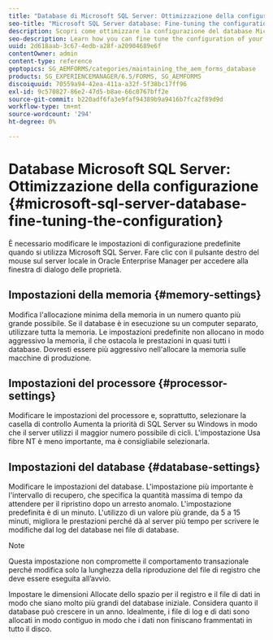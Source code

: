 ```yaml
---
title: "Database di Microsoft SQL Server: Ottimizzazione della configurazione"
seo-title: "Microsoft SQL Server database: Fine-tuning the configuration"
description: Scopri come ottimizzare la configurazione del database Microsoft SQL Server.
seo-description: Learn how you can fine tune the configuration of your Microsoft SQL Server database.
uuid: 2d618aab-3c67-4edb-a28f-a20904689e6f
contentOwner: admin
content-type: reference
geptopics: SG_AEMFORMS/categories/maintaining_the_aem_forms_database
products: SG_EXPERIENCEMANAGER/6.5/FORMS, SG_AEMFORMS
discoiquuid: 70559a94-42ea-411a-a32f-5f38bc17ff96
exl-id: 9c570827-86e2-47d5-b8ae-66c0767bff2e
source-git-commit: b220adf6fa3e9faf94389b9a9416b7fca2f89d9d
workflow-type: tm+mt
source-wordcount: '294'
ht-degree: 0%

---
```


# Database Microsoft SQL Server: Ottimizzazione della configurazione {#microsoft-sql-server-database-fine-tuning-the-configuration}

È necessario modificare le impostazioni di configurazione predefinite quando si utilizza Microsoft SQL Server. Fare clic con il pulsante destro del mouse sul server locale in Oracle Enterprise Manager per accedere alla finestra di dialogo delle proprietà.

## Impostazioni della memoria {#memory-settings}

Modifica l&#39;allocazione minima della memoria in un numero quanto più grande possibile. Se il database è in esecuzione su un computer separato, utilizzare tutta la memoria. Le impostazioni predefinite non allocano in modo aggressivo la memoria, il che ostacola le prestazioni in quasi tutti i database. Dovresti essere più aggressivo nell&#39;allocare la memoria sulle macchine di produzione.

## Impostazioni del processore {#processor-settings}

Modificare le impostazioni del processore e, soprattutto, selezionare la casella di controllo Aumenta la priorità di SQL Server su Windows in modo che il server utilizzi il maggior numero possibile di cicli. L&#39;impostazione Usa fibre NT è meno importante, ma è consigliabile selezionarla.

## Impostazioni del database {#database-settings}

Modificare le impostazioni del database. L&#39;impostazione più importante è l&#39;intervallo di recupero, che specifica la quantità massima di tempo da attendere per il ripristino dopo un arresto anomalo. L&#39;impostazione predefinita è di un minuto. L&#39;utilizzo di un valore più grande, da 5 a 15 minuti, migliora le prestazioni perché dà al server più tempo per scrivere le modifiche dal log del database nei file di database.

>[!NOTE]
>
>Questa impostazione non compromette il comportamento transazionale perché modifica solo la lunghezza della riproduzione del file di registro che deve essere eseguita all’avvio.

Impostare le dimensioni Allocate dello spazio per il registro e il file di dati in modo che siano molto più grandi del database iniziale. Considera quanto il database può crescere in un anno. Idealmente, i file di log e di dati sono allocati in modo contiguo in modo che i dati non finiscano frammentati in tutto il disco.
